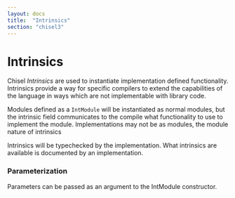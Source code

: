 ```yaml
---
layout: docs
title:  "Intrinsics"
section: "chisel3"
---
```


# Intrinsics

Chisel *Intrinsics* are used to instantiate implementation defined functionality. 
Intrinsics provide a way for specific compilers to extend the capabilities of
the language in ways which are not implementable with library code.

Modules defined as a `IntModule` will be instantiated as normal modules, but the
intrinsic field communicates to the compile what functionality to use to 
implement the module.  Implementations may not be as modules, the module nature
of intrinsics

Intrinsics will be typechecked by the implementation.  What intrinsics are 
available is documented by an implementation.

### Parameterization

Parameters can be passed as an argument to the IntModule constructor.

